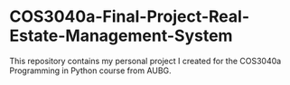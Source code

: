 # COS3040a-Final-Project-Real-Estate-Management-System
This repository contains my personal project I created for the COS3040a Programming in Python course from AUBG.
